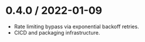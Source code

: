 0.4.0 / 2022-01-09
==================
* Rate limiting bypass via exponential backoff retries.  
* CICD and packaging infrastructure. 